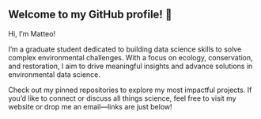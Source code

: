 ## **Welcome to my GitHub profile!** 💚

Hi, I’m Matteo!

I’m a graduate student dedicated to building data science skills to solve complex environmental challenges. With a focus on ecology, conservation, and restoration, I aim to drive meaningful insights and advance solutions in environmental data science.

Check out my pinned repositories to explore my most impactful projects. If you’d like to connect or discuss all things science, feel free to visit my website or drop me an email—links are just below!
